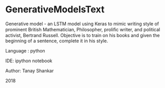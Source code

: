 # GenerativeModelsText

Generative model - an LSTM model using Keras to mimic writing style of prominent British Mathematician, Philosopher, proliﬁc writer, and political activist, Bertrand Russell. Objective is to train on his books and given the beginning of a sentence, complete it in his style.

Language : python

IDE: ipython notebook

Author: Tanay Shankar

2018

